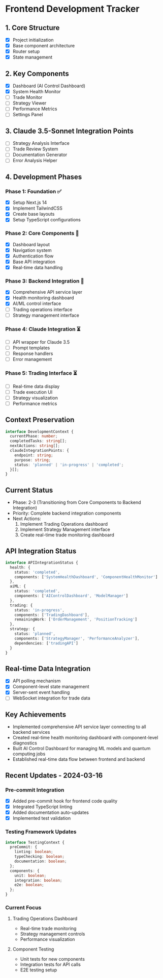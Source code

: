 # Frontend Development Tracker

## 1. Core Structure
- [x] Project initialization
- [x] Base component architecture
- [x] Router setup
- [x] State management

## 2. Key Components
- [x] Dashboard (AI Control Dashboard)
- [x] System Health Monitor
- [ ] Trade Monitor
- [ ] Strategy Viewer
- [ ] Performance Metrics
- [ ] Settings Panel

## 3. Claude 3.5-Sonnet Integration Points
- [ ] Strategy Analysis Interface
- [ ] Trade Review System
- [ ] Documentation Generator
- [ ] Error Analysis Helper

## 4. Development Phases
### Phase 1: Foundation ✅
- [x] Setup Next.js 14
- [x] Implement TailwindCSS
- [x] Create base layouts
- [x] Setup TypeScript configurations

### Phase 2: Core Components 🔄
- [x] Dashboard layout
- [x] Navigation system
- [x] Authentication flow
- [x] Base API integration
- [x] Real-time data handling

### Phase 3: Backend Integration 🔄
- [x] Comprehensive API service layer
- [x] Health monitoring dashboard
- [x] AI/ML control interface
- [ ] Trading operations interface
- [ ] Strategy management interface

### Phase 4: Claude Integration ⏳
- [ ] API wrapper for Claude 3.5
- [ ] Prompt templates
- [ ] Response handlers
- [ ] Error management

### Phase 5: Trading Interface ⏳
- [ ] Real-time data display
- [ ] Trade execution UI
- [ ] Strategy visualization
- [ ] Performance metrics

## Context Preservation
```typescript
interface DevelopmentContext {
  currentPhase: number;
  completedTasks: string[];
  nextActions: string[];
  claudeIntegrationPoints: {
    endpoint: string;
    purpose: string;
    status: 'planned' | 'in-progress' | 'completed';
  }[];
}
```

## Current Status
- Phase: 2-3 (Transitioning from Core Components to Backend Integration)
- Priority: Complete backend integration components
- Next Actions:
  1. Implement Trading Operations dashboard
  2. Implement Strategy Management interface
  3. Create real-time trade monitoring dashboard

## API Integration Status
```typescript
interface APIIntegrationStatus {
  health: {
    status: 'completed',
    components: ['SystemHealthDashboard', 'ComponentHealthMonitor']
  },
  aiML: {
    status: 'completed',
    components: ['AIControlDashboard', 'ModelManager']
  },
  trading: {
    status: 'in-progress',
    components: ['TradingDashboard'],
    remainingWork: ['OrderManagement', 'PositionTracking']
  },
  strategy: {
    status: 'planned',
    components: ['StrategyManager', 'PerformanceAnalyzer'],
    dependencies: ['tradingAPI']
  }
}
```

## Real-time Data Integration
- [x] API polling mechanism
- [x] Component-level state management
- [x] Server-sent event handling
- [ ] WebSocket integration for trade data

## Key Achievements
- Implemented comprehensive API service layer connecting to all backend services
- Created real-time health monitoring dashboard with component-level diagnostics
- Built AI Control Dashboard for managing ML models and quantum computing jobs
- Established real-time data flow between frontend and backend

## Recent Updates - 2024-03-16
### Pre-commit Integration
- [x] Added pre-commit hook for frontend code quality
- [x] Integrated TypeScript linting
- [x] Added documentation auto-updates
- [x] Implemented test validation

### Testing Framework Updates
```typescript
interface TestingContext {
  preCommit: {
    linting: boolean;
    typeChecking: boolean;
    documentation: boolean;
  };
  components: {
    unit: boolean;
    integration: boolean;
    e2e: boolean;
  };
}
```

### Current Focus
1. Trading Operations Dashboard
   - Real-time trade monitoring
   - Strategy management controls
   - Performance visualization

2. Component Testing
   - Unit tests for new components
   - Integration tests for API calls
   - E2E testing setup
